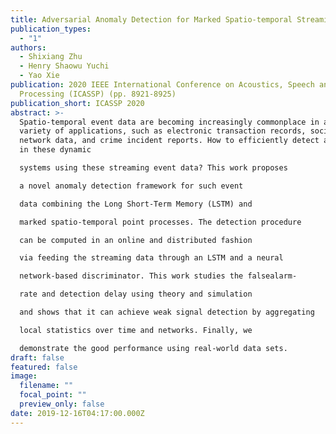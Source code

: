 ```yaml
---
title: Adversarial Anomaly Detection for Marked Spatio-temporal Streaming Data
publication_types:
  - "1"
authors:
  - Shixiang Zhu
  - Henry Shaowu Yuchi
  - Yao Xie
publication: 2020 IEEE International Conference on Acoustics, Speech and Signal
  Processing (ICASSP) (pp. 8921-8925)
publication_short: ICASSP 2020
abstract: >-
  Spatio-temporal event data are becoming increasingly commonplace in a wide
  variety of applications, such as electronic transaction records, social
  network data, and crime incident reports. How to efficiently detect anomalies
  in these dynamic

  systems using these streaming event data? This work proposes

  a novel anomaly detection framework for such event

  data combining the Long Short-Term Memory (LSTM) and

  marked spatio-temporal point processes. The detection procedure

  can be computed in an online and distributed fashion

  via feeding the streaming data through an LSTM and a neural

  network-based discriminator. This work studies the falsealarm-

  rate and detection delay using theory and simulation

  and shows that it can achieve weak signal detection by aggregating

  local statistics over time and networks. Finally, we

  demonstrate the good performance using real-world data sets.
draft: false
featured: false
image:
  filename: ""
  focal_point: ""
  preview_only: false
date: 2019-12-16T04:17:00.000Z
---
```

